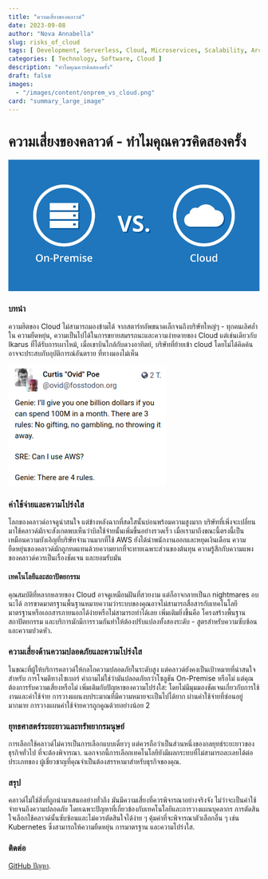 ```yaml
---
title: "ความเสี่ยงของคลาวด์"
date: 2023-09-08
author: "Nova Annabella"
slug: risks_of_cloud
tags: [ Development, Serverless, Cloud, Microservices, Scalability, Architecture, Infrastructure ]
categories: [ Technology, Software, Cloud ]
description: "ทำไมคุณควรคิดสองครั้ง"
draft: false
images:
  - "/images/content/onprem_vs_cloud.png"
card: "summary_large_image"
---
```



# ความเสี่ยงของคลาวด์ - ทำไมคุณควรคิดสองครั้ง

![aws_costs_twitter_1](/images/content/onprem_vs_cloud.png)

### บทนำ

ความฮิตของ Cloud ไม่สามารถมองข้ามได้ จากสตาร์ทอัพขนาดเล็กจนถึงบริษัทใหญ่ๆ - ทุกคนเลิศล้ำใน
ความยืดหยุ่น, ความเป็นไปได้ในการขยายสมรรถนะและความง่ายดายของ Cloud แต่เช่นเดียวกับ Ikarus ที่ได้รับการเผาไหม้,
เมื่อเขาบินใกล้กับดวงอาทิตย์, บริษัทที่ย้ายเข้า cloud โดยไม่ได้คิดค้นอาจจะประสบกับอุบัติการณ์อันตราย
ที่ทางมองไม่เห็น

![aws_costs_twitter_1](/images/content/aws_costs_twitter_1.png)


### ค่าใช้จ่ายและความโปร่งใส

โลกของคลาวด์อาจดูน่าสนใจ แต่ข้างหลังฉากที่สดใสนั้นบ่อนพร้อมความสูงมาก
บริษัทที่เพิ่งจะเปลี่ยนมาใช้คลาวด์มักจะสังเกตพบเห็นว่าบิลใช้จ่ายนั้นเพิ่มขึ้นอย่างรวดเร็ว
เมื่อเรามาถึงขณะนี้ตรงนี้เป็นเหมือนความบังเอิญที่บริษัทจำนวนมากที่ใช้ AWS ยังได้นำพนักงานออกและหยุดเงินเดือน
ความยืดหยุ่นของคลาวด์มักถูกทดแทนด้วยความยากที่จะทายเฉพาะส่วนของต้นทุน ความรู้สึกกับความแพงของคลาวด์ควรเป็นเรื่องชัดเจน
และยอมรับมัน

#### เทคโนโลยีและสถาปัตยกรรม

คุณสมบัติที่หลากหลายของ Cloud อาจดูเหมือนฝันที่สวยงาม แต่ก็อาจกลายเป็นภ nightmares อบนะได้ การขาดมาตรฐานพื้นฐานหมายความว่าระบบของคุณอาจไม่สามารถสื่อสารกับเทคโนโลยีมาตรฐานหรือเอกสารภายนอกได้ง่ายหรือไม่สามารถทำได้เลย เพิ่มเติมยิ่งขึ้นคือ โครงสร้างพื้นฐาน สถาปัตยกรรม และบริการมักมีการรวมกันทำให้ต้องปรับแปลงทั้งสองระดับ - สูตรสำหรับความซับซ้อนและความปวดหัว.

### ความเสี่ยงด้านความปลอดภัยและความโปร่งใส

ในขณะที่ผู้ให้บริการคลาวด์ให้กลไกความปลอดภัยในระดับสูง แต่คลาวด์ยังคงเป็นเป้าหมายที่น่าสนใจสำหรับ
การโจมตีทางไซเบอร์ คำถามไม่ใช่ว่ามันปลอดภัยกว่าโซลูชัน On-Premise หรือไม่ แต่คุณต้องการรับความเสี่ยงหรือไม่
เพิ่มเติมกับปัญหาของความโปร่งใส: โดยไม่มีมุมมองชัดเจนเกี่ยวกับการใช้งานและค่าใช้จ่าย การวางแผนงบประมาณที่มีความหมายจะเป็นไปได้ยาก
ผ่านค่าใช้จ่ายที่ซ่อนอยู่มากมาย การวางแผนค่าใช้จ่ายควรถูกคูณด้วยอย่างน้อย 2


### ยุทธศาสตร์ระยะยาวและทรัพยากรมนุษย์

การเลือกใช้คลาวด์ไม่ควรเป็นการเลือกแบบเดี่ยวๆ แต่ควรถือว่าเป็นส่วนหนึ่งของกลยุทธ์ระยะยาวของธุรกิจทั่วไป
ที่จะต้องพิจารณา. นอกจากนี้การเลือกเทคโนโลยียังมีผลกระทบที่ไม่สามารถละเลยได้ต่อประเภทของ
ผู้เชี่ยวชาญที่คุณจำเป็นต้องสรรหามาสำหรับธุรกิจของคุณ.

### สรุป

คลาวด์ไม่ใช่สิ่งที่ถูกนำมาเสนออย่างทั่วถึง มันมีความเสี่ยงที่ควรพิจารณาอย่างจริงจัง
ไม่ว่าจะเป็นค่าใช้จ่ายจนถึงความปลอดภัย โดยเฉพาะปัญหาที่เกี่ยวข้องกับเทคโนโลยีและการวางแผนบุคลากร
การตัดสินใจเลือกใช้คลาวด์นั้นซับซ้อนและไม่ควรตัดสินใจได้ง่าย ๆ คุ้มค่าที่จะพิจารณาตัวเลือกอื่น ๆ เช่น Kubernetes
ซึ่งสามารถให้ความยืดหยุ่น การมาตรฐาน และความโปร่งใส.

### ติดต่อ

[GitHub ปัญหา](https://github.com/NovaAnnabella/the_unspoken/issues/new/choose).
